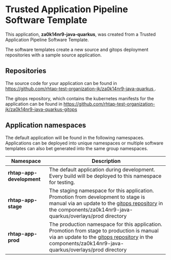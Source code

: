 # Trusted Application Pipeline Software Template

This application, **za0k14nr9-java-quarkus**, was created from a Trusted Application Pipeline Software Template.

The software templates create a new source and gitops deployment repositories with a sample source application. 

## Repositories

The source code for your application can be found in [https://github.com/rhtap-test-organization-jk/za0k14nr9-java-quarkus ](https://github.com/rhtap-test-organization-jk/za0k14nr9-java-quarkus ).
 
The gitops repository, which contains the kubernetes manifests for the application can be found in 
[https://github.com/rhtap-test-organization-jk/za0k14nr9-java-quarkus-gitops ](https://github.com/rhtap-test-organization-jk/za0k14nr9-java-quarkus-gitops ) 

## Application namespaces 

The default application will be found in the following namespaces. Applications can be deployed into unique namespaces or multiple software templates can also bet generated into the same group namespaces.  

|  Namespace   |  Description   |  
| -------- | -------- |   
| **rhtap-app-development** | The default application during development. Every build will be deployed to this namespace for testing. | 
| **rhtap-app-stage** | The staging namespace for this application. Promotion from development to stage is manual via an update to the [gitops repository](https://github.com/rhtap-test-organization-jk/za0k14nr9-java-quarkus-gitops ) in the components/za0k14nr9-java-quarkus/overlays/prod directory |  
| **rhtap-app-prod** | The production namespace for this application. Promotion from stage to production is manual via an update to the [gitops repository](https://github.com/rhtap-test-organization-jk/za0k14nr9-java-quarkus-gitops ) in the components/za0k14nr9-java-quarkus/overlays/prod directory | 
